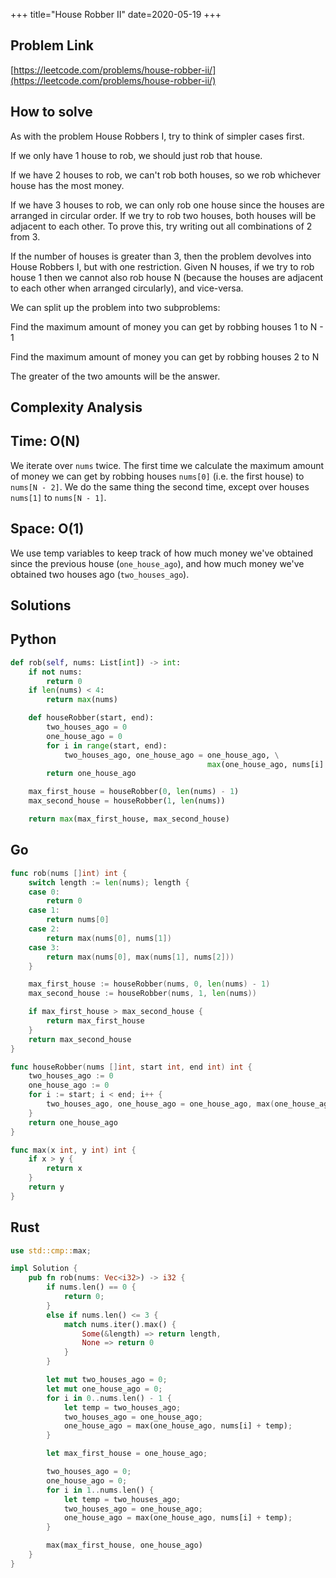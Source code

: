 +++
title="House Robber II"
date=2020-05-19
+++

## Problem Link

[https://leetcode.com/problems/house-robber-ii/](https://leetcode.com/problems/house-robber-ii/)

## How to solve

As with the problem House Robbers I, try to think of simpler cases first.

If we only have 1 house to rob, we should just rob that house.

If we have 2 houses to rob, we can't rob both houses, so we rob whichever house has the most money.

If we have 3 houses to rob, we can only rob one house since the houses are arranged in circular order. If we try to rob two houses, both houses will be adjacent to each other. To prove this, try writing out all combinations of 2 from 3.

If the number of houses is greater than 3, then the problem devolves into House Robbers I, but with one restriction. Given N houses, if we try to rob house 1 then we cannot also rob house N (because the houses are adjacent to each other when arranged circularly), and vice-versa.

We can split up the problem into two subproblems:

Find the maximum amount of money you can get by robbing houses 1 to N - 1

Find the maximum amount of money you can get by robbing houses 2 to N

The greater of the two amounts will be the answer.

## Complexity Analysis

## Time: O(N)

We iterate over `nums` twice. The first time we calculate the maximum amount of money we can get by robbing houses `nums[0]` (i.e. the first house) to `nums[N - 2]`. We do the same thing the second time, except over houses `nums[1]` to `nums[N - 1]`.

## Space: O(1)

We use temp variables to keep track of how much money we've obtained since the previous house (`one_house_ago`), and how much money we've obtained two houses ago (`two_houses_ago`).

## Solutions

## Python

``` python
def rob(self, nums: List[int]) -> int:
    if not nums:
        return 0
    if len(nums) < 4:
        return max(nums)

    def houseRobber(start, end):
        two_houses_ago = 0
        one_house_ago = 0
        for i in range(start, end):
            two_houses_ago, one_house_ago = one_house_ago, \
                                            max(one_house_ago, nums[i] + two_houses_ago)
        return one_house_ago

    max_first_house = houseRobber(0, len(nums) - 1)
    max_second_house = houseRobber(1, len(nums))

    return max(max_first_house, max_second_house)
```

## Go

``` go
func rob(nums []int) int {
    switch length := len(nums); length {
    case 0:
        return 0
    case 1:
        return nums[0]
    case 2:
        return max(nums[0], nums[1])
    case 3:
        return max(nums[0], max(nums[1], nums[2]))
    }

    max_first_house := houseRobber(nums, 0, len(nums) - 1)
    max_second_house := houseRobber(nums, 1, len(nums))

    if max_first_house > max_second_house {
        return max_first_house
    }
    return max_second_house
}

func houseRobber(nums []int, start int, end int) int {
    two_houses_ago := 0
    one_house_ago := 0
    for i := start; i < end; i++ {
        two_houses_ago, one_house_ago = one_house_ago, max(one_house_ago, nums[i] + two_houses_ago)
    }
    return one_house_ago
}

func max(x int, y int) int {
    if x > y {
        return x
    }
    return y
}
```

## Rust

``` rust
use std::cmp::max;

impl Solution {
    pub fn rob(nums: Vec<i32>) -> i32 {
        if nums.len() == 0 {
            return 0;
        }
        else if nums.len() <= 3 {
            match nums.iter().max() {
                Some(&length) => return length,
                None => return 0
            }
        }

        let mut two_houses_ago = 0;
        let mut one_house_ago = 0;
        for i in 0..nums.len() - 1 {
            let temp = two_houses_ago;
            two_houses_ago = one_house_ago;
            one_house_ago = max(one_house_ago, nums[i] + temp);
        }

        let max_first_house = one_house_ago;

        two_houses_ago = 0;
        one_house_ago = 0;
        for i in 1..nums.len() {
            let temp = two_houses_ago;
            two_houses_ago = one_house_ago;
            one_house_ago = max(one_house_ago, nums[i] + temp);
        }

        max(max_first_house, one_house_ago)
    }
}
```
